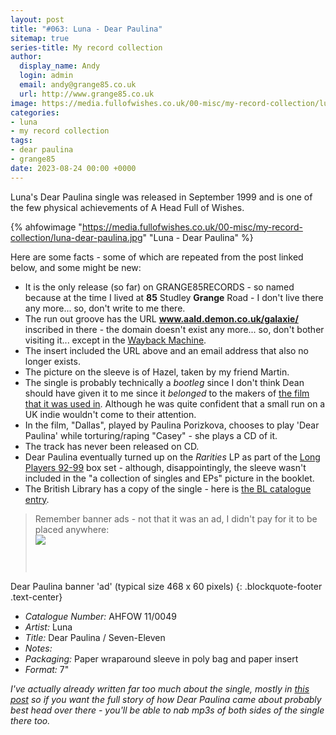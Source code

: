 ```yaml
---
layout: post
title: "#063: Luna - Dear Paulina"
sitemap: true
series-title: My record collection
author:
  display_name: Andy
  login: admin
  email: andy@grange85.co.uk
  url: http://www.grange85.co.uk
image: https://media.fullofwishes.co.uk/00-misc/my-record-collection/luna-dear-paulina.jpg
categories:
- luna
- my record collection
tags:
- dear paulina
- grange85
date: 2023-08-24 00:00 +0000
---
```

Luna's Dear Paulina single was released in September 1999 and is one of the few physical achievements of A Head Full of Wishes.

{% ahfowimage "https://media.fullofwishes.co.uk/00-misc/my-record-collection/luna-dear-paulina.jpg" "Luna - Dear Paulina" %}

Here are some facts - some of which are repeated from the post linked below, and some might be new:

<!--more-->

- It is the only release (so far) on GRANGE85RECORDS - so named because at the time I lived at **85** Studley **Grange** Road - I don't live there any more... so, don't write to me there.
- The run out groove has the URL **www.aald.demon.co.uk/galaxie/** inscribed in there - the domain doesn't exist any more... so, don't bother visiting it... except in the [Wayback Machine](http://web.archive.org/web/19990129013042/http://www.aald.demon.co.uk/galaxie/).
- The insert included the URL above and an email address that also no longer exists.
- The picture on the sleeve is of Hazel, taken by my friend Martin.
- The single is probably technically a _bootleg_ since I don't think Dean should have given it to me since it _belonged_ to the makers of [the film that it was used in](https://en.wikipedia.org/wiki/Thursday_(film)). Although he was quite confident that a small run on a UK indie wouldn't come to their attention.
- In the film, "Dallas", played by Paulina Porizkova, chooses to play 'Dear Paulina' while torturing/raping "Casey" - she plays a CD of it.
- The track has never been released on CD.
- Dear Paulina eventually turned up on the _Rarities_ LP as part of the [Long Players 92-99](/database/luna/releases/long-players-92-99/) box set - although, disappointingly, the sleeve wasn't included in the "a collection of singles and EPs" picture in the booklet.
- The British Library has a copy of the single - here is [the BL catalogue entry](http://sami.bl.uk/uhtbin/cgisirsi/?ps=jElcXecYRH/WORKS-FILE/137550011/9).

<blockquote>
Remember banner ads - not that it was an ad, I didn't pay for it to be placed anywhere:
<div class="mx-auto d-block" style="width:468px; height:60px;">
<a href="https://web.archive.org/web/19991128161418/http://www.aald.demon.co.uk/grange85/index.html"><img src="https://media.fullofwishes.co.uk/02-luna/pictures/paulina_ad_old.gif"></a>
</div>
</blockquote>

Dear Paulina banner 'ad' (typical size 468 x 60 pixels)
{: .blockquote-footer .text-center}

 - *Catalogue Number:* AHFOW 11/0049
 - *Artist:* Luna
 - *Title:* Dear Paulina / Seven-Eleven
 - *Notes:* 
 - *Packaging:* Paper wraparound sleeve in poly bag and paper insert
 - *Format:* 7"

_I've actually already written far too much about the single, mostly in [this post](/2009/07/11/mp3-lost-tracks-6-luna-dear-paulina/) so if you want the full story of how Dear Paulina came about probably best head over there - you'll be able to nab mp3s of both sides of the single there too._
